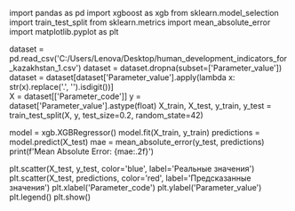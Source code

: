 import pandas as pd
import xgboost as xgb
from sklearn.model_selection import train_test_split
from sklearn.metrics import mean_absolute_error
import matplotlib.pyplot as plt

dataset = pd.read_csv('C:/Users/Lenova/Desktop/human_development_indicators_for_kazakhstan_1.csv')
dataset = dataset.dropna(subset=['Parameter_value'])
dataset = dataset[dataset['Parameter_value'].apply(lambda x: str(x).replace('.', '').isdigit())]  
X = dataset[['Parameter_code']]
y = dataset['Parameter_value'].astype(float)
X_train, X_test, y_train, y_test = train_test_split(X, y, test_size=0.2, random_state=42)

model = xgb.XGBRegressor()
model.fit(X_train, y_train)
predictions = model.predict(X_test)
mae = mean_absolute_error(y_test, predictions)
print(f'Mean Absolute Error: {mae:.2f}')

plt.scatter(X_test, y_test, color='blue', label='Реальные значения')
plt.scatter(X_test, predictions, color='red', label='Предсказанные значения')
plt.xlabel('Parameter_code')
plt.ylabel('Parameter_value')
plt.legend()
plt.show()


